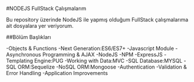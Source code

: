 #NODEJS FullStack Çalışmalarım

Bu repository üzerinde NodeJS ile yapmış olduğum FullStack çalışmalarıma ait dosyalara yer veriyorum.

##Bölüm Başlıkları

-Objects & Functions
-Next Generation:ES6/ES7+
-Javascript Module
-Asynchronous Programming & AJAX
-NodeJS
-NPM
-ExpressJS
-Templating Engine:PUG
-Working with Data:MVC
-SQL Database:MYSQL
-SQL ORM:Sequelize
-NoSQL ORM:Mongoose
-Authentication
-Validation & Error Handling
-Application Improvements
